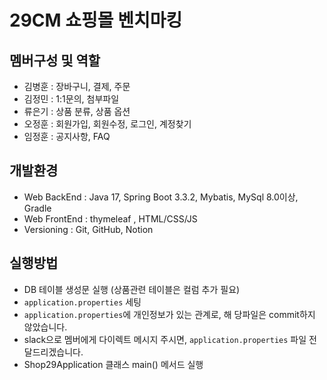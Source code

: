 # 29CM 쇼핑몰 벤치마킹
## 멤버구성 및 역할
- 김병훈 : 장바구니, 결제, 주문
- 김정민 : 1:1문의, 첨부파일
- 류은기 : 상품 분류, 상품 옵션
- 오정훈 : 회원가입, 회원수정, 로그인, 계정찾기
- 임정훈 : 공지사항, FAQ

## 개발환경
- Web BackEnd : Java 17, Spring Boot 3.3.2, Mybatis, MySql 8.0이상, Gradle
- Web FrontEnd : thymeleaf , HTML/CSS/JS
- Versioning : Git, GitHub, Notion

## 실행방법
- DB 테이블 생성문 실행 (상품관련 테이블은 컬럼 추가 필요)
- `application.properties` 세팅
- `application.properties`에 개인정보가 있는 관계로, 해 당파일은 commit하지 않았습니다.
- slack으로 멤버에게 다이렉트 메시지 주시면, `application.properties` 파일 전달드리겠습니다.
- Shop29Application 클래스 main() 메서드 실행
